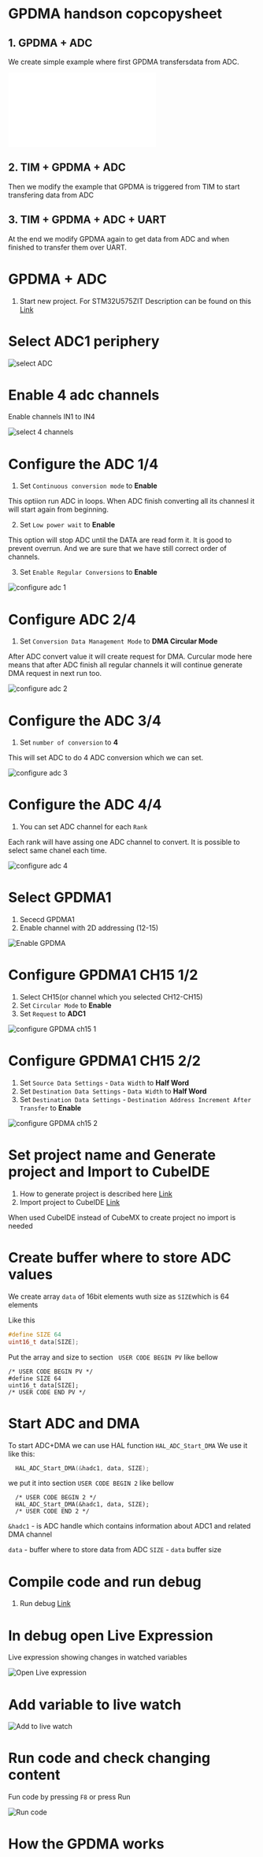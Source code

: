 <!-- ----!
Presentation
----! -->

# GPDMA handson copcopysheet 

## 1. GPDMA + ADC

 We create simple example where first GPDMA transfersdata from ADC. 

![adc dma description](./img/adc_dma_desc.json)

## 2. TIM + GPDMA + ADC

Then we modify the example that GPDMA is triggered from TIM to start transfering data from ADC

## 3. TIM + GPDMA + ADC + UART

At the end we modify GPDMA again to get data from ADC and when finished to transfer them over UART. 

# GPDMA + ADC

1. Start new project. For STM32U575ZIT
   Description can be found on this [Link](./../utility_config/mx_create_project.md)

# Select ADC1 periphery

![select ADC](./img/22_01_28_57.gif)

# Enable 4 adc channels
Enable channels IN1 to IN4

![select 4 channels](./img/22_01_28_59.gif)

# Configure the ADC 1/4

1. Set `Continuous conversion mode` to **Enable**

This optiion run ADC in loops. When ADC finish converting all its channesl it will start again from beginning.

2. Set `Low power wait` to **Enable**

This option will stop ADC until the DATA are read form it. It is good to prevent overrun. And we are sure that we have still correct order of channels.

3. Set `Enable Regular Conversions` to **Enable**

![configure adc 1](./img/22_01_28_61.gif)

# Configure ADC 2/4

1. Set `Conversion Data Management Mode` to **DMA Circular Mode**

After ADC convert value it will create request for DMA. Curcular mode here means that after ADC finish all regular channels it will continue generate DMA request in next run too.

![configure adc 2](./img/22_01_28_81.png)
# Configure the ADC 3/4

1. Set `number of conversion` to **4**

This will set ADC to do 4 ADC conversion which we can set.

![configure adc 3](./img/22_01_28_69.gif)
# Configure the ADC 4/4

1. You can set ADC channel for each `Rank`

Each rank will have assing one ADC channel to convert. It is possible to select same chanel each time.

![configure adc 4](./img/22_01_28_65.gif)

# Select GPDMA1

1. Sececd GPDMA1
2. Enable channel with 2D addressing (12-15)

![Enable GPDMA](./img/22_01_28_71.gif)

# Configure GPDMA1 CH15 1/2

1. Select CH15(or channel which you selected CH12-CH15)
2. Set `Circular Mode` to **Enable**
3. Set `Request` to **ADC1**

![configure GPDMA ch15 1](./img/22_01_28_79.gif)

# Configure GPDMA1 CH15 2/2

1. Set `Source Data Settings` - `Data Width` to **Half Word**
2. Set `Destination Data Settings` - `Data Width` to **Half Word**
3. Set `Destination Data Settings` - `Destination Address Increment After Transfer` to **Enable**

![configure GPDMA ch15 2](./img/22_01_28_77.gif)

# Set project name and Generate project and Import to CubeIDE

1. How to generate project is described here [Link](./../utility_config/mx_generate_code.md)
2. Import project to CubeIDE [Link](./../utility_config/ide_import_project.md)

<ainfo>
When used CubeIDE instead of CubeMX to create project no import is needed
</ainfo>

# Create buffer where to store ADC values

We create array `data` of 16bit elements wuth size as `SIZE`which is 64 elements

Like this

```c
#define SIZE 64
uint16_t data[SIZE];
```

Put the array and size to section ` USER CODE BEGIN PV` like bellow

```nc
/* USER CODE BEGIN PV */
#define SIZE 64
uint16_t data[SIZE];
/* USER CODE END PV */
```

# Start ADC and DMA

To start ADC+DMA we can use HAL function `HAL_ADC_Start_DMA`
We use it like this:

```c
  HAL_ADC_Start_DMA(&hadc1, data, SIZE);
```

we put it into section `USER CODE BEGIN 2` like bellow

```nc
  /* USER CODE BEGIN 2 */
  HAL_ADC_Start_DMA(&hadc1, data, SIZE);
  /* USER CODE END 2 */
```

`&hadc1` - is ADC handle which contains information about ADC1 and related DMA channel

`data` - buffer where to store data from ADC
`SIZE` - `data` buffer size 

# Compile code and run debug

1. Run debug [Link](./../utility_config/ide_debug.md)

# In debug open Live Expression

Live expression showing changes in watched variables

![Open Live expression](./img/22_02_03_83.gif)

# Add variable to live watch

![Add to live watch](./img/22_02_03_85.gif)

# Run code and check changing content

Fun code by pressing `F8` or press Run 

![Run code](./img/22_02_03_89.gif)

# How the GPDMA works





